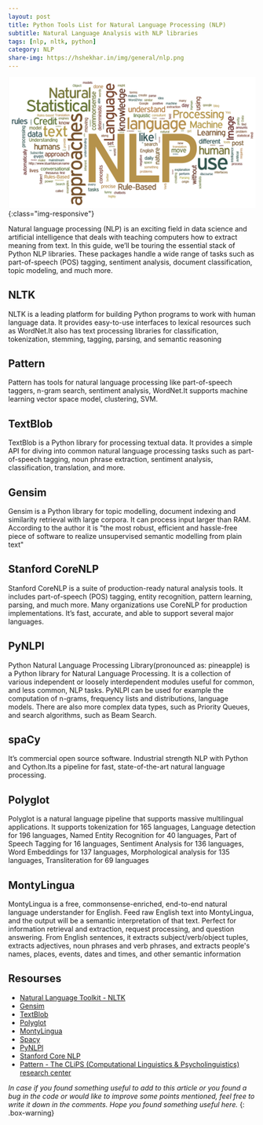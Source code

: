 ```yaml
---
layout: post
title: Python Tools List for Natural Language Processing (NLP)
subtitle: Natural Language Analysis with NLP libraries
tags: [nlp, nltk, python]
category: NLP
share-img: https://hshekhar.in/img/general/nlp.png
---
```


![Plot](/img/general/nlp.png){:class="img-responsive"}

Natural language processing (NLP) is an exciting field in data science and artificial intelligence that deals with teaching computers how to extract meaning from text. In this guide, we’ll be touring the essential stack of Python NLP libraries. These packages handle a wide range of tasks such as part-of-speech (POS) tagging, sentiment analysis, document classification, topic modeling, and much more.


## NLTK

NLTK is a leading platform for building Python programs to work with human language data. It provides easy-to-use interfaces to lexical resources such as WordNet.It also has text processing libraries for classification, tokenization, stemming, tagging, parsing, and semantic reasoning

## Pattern

Pattern has tools for natural language processing like part-of-speech taggers, n-gram search, sentiment analysis, WordNet.It supports machine learning vector space model, clustering, SVM.

## TextBlob

TextBlob is a Python library for processing textual data. It provides a simple API for diving into common natural language processing tasks such as part-of-speech tagging, noun phrase extraction, sentiment analysis, classification, translation, and more.

## Gensim

Gensim is a Python library for topic modelling, document indexing and similarity retrieval with large corpora. It can process input larger than RAM. According to the author it is "the most robust, efficient and hassle-free piece of software to realize unsupervised semantic modelling from plain text"

## Stanford CoreNLP

Stanford CoreNLP is a suite of production-ready natural analysis tools. It includes part-of-speech (POS) tagging, entity recognition, pattern learning, parsing, and much more. Many organizations use CoreNLP for production implementations. It’s fast, accurate, and able to support several major languages.

## PyNLPl

Python Natural Language Processing Library(pronounced as: pineapple) is a Python library for Natural Language Processing. It is a collection of various independent or loosely interdependent modules useful for common, and less common, NLP tasks. PyNLPl can be used for example the computation of n-grams, frequency lists and distributions, language models. There are also more complex data types, such as Priority Queues, and search algorithms, such as Beam Search.

## spaCy

It’s commercial open source software. Industrial strength NLP with Python and Cython.Its a pipeline for fast, state-of-the-art natural language processing.

## Polyglot

Polyglot is a natural language pipeline that supports massive multilingual applications. It supports tokenization for 165 languages, Language detection for 196 languages, Named Entity Recognition for 40 languages, Part of Speech Tagging for 16 languages, Sentiment Analysis for 136 languages, Word Embeddings for 137 languages, Morphological analysis for 135 languages, Transliteration for 69 languages

## MontyLingua

MontyLingua is a free, commonsense-enriched, end-to-end natural language understander for English. Feed raw English text into MontyLingua, and the output will be a semantic interpretation of that text. Perfect for information retrieval and extraction, request processing, and question answering. From English sentences, it extracts subject/verb/object tuples, extracts adjectives, noun phrases and verb phrases, and extracts people's names, places, events, dates and times, and other semantic information

## Resourses

- [Natural Language Toolkit - NLTK](https://www.nltk.org/)
- [Gensim](https://radimrehurek.com/gensim/)
- [TextBlob](https://textblob.readthedocs.io/en/dev/)
- [Polyglot](https://polyglot.readthedocs.io/en/latest/index.html)
- [MontyLingua](http://alumni.media.mit.edu/~hugo/montylingua/)
- [Spacy](https://spacy.io/)
- [PyNLPl](https://pynlpl.readthedocs.io/en/latest/#)
- [Stanford Core NLP](https://stanfordnlp.github.io/CoreNLP/download.html)
- [Pattern - The CLiPS (Computational Linguistics & Psycholinguistics) research center ](https://www.clips.uantwerpen.be/pattern)


_In case if you found something useful to add to this article or you found a bug in the code or would like to improve some points mentioned, feel free to write it down in the comments. Hope you found something useful here._
{: .box-warning}

